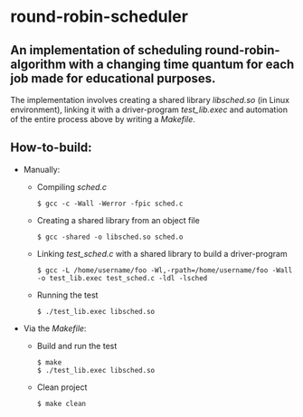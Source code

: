 # round-robin-scheduler
## An implementation of scheduling round-robin-algorithm with a changing time quantum for each job made for educational purposes.

The implementation involves creating a shared library *libsched.so* (in Linux environment), linking it with a driver-program *test_lib.exec* and automation of the entire process above by writing a *Makefile*.

## How-to-build:

  * Manually:
  
    * Compiling *sched.c*
    
      ```
      $ gcc -c -Wall -Werror -fpic sched.c
      ```
      
    * Creating a shared library from an object file
    
      ```
      $ gcc -shared -o libsched.so sched.o
      ```
      
    * Linking *test_sched.c* with a shared library to build a driver-program
    
      ```
      $ gcc -L /home/username/foo -Wl,-rpath=/home/username/foo -Wall -o test_lib.exec test_sched.c -ldl -lsched
      ```
      
    * Running the test
    
      ```
      $ ./test_lib.exec libsched.so
      ```
  * Via the *Makefile*:
  
    * Build and run the test
    
      ```
      $ make
      $ ./test_lib.exec libsched.so
      ```
      
    * Clean project
    
      ```
      $ make clean
      ```
